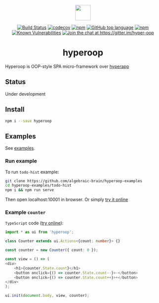 <p align="center"><img width=50 src="https://github.com/algebraic-brain/hyperoop/blob/master/logo.png?raw=true"/></p>

<p align="center">
<a href="https://travis-ci.org/algebraic-brain/hyperoop"><img src="https://travis-ci.org/algebraic-brain/hyperoop.svg?branch=master" alt="Build Status"></a>
<a href="https://codecov.io/gh/algebraic-brain/hyperoop"><img src="https://codecov.io/gh/algebraic-brain/hyperoop/branch/master/graph/badge.svg" alt="codecov"/></a>
<a href="https://www.npmjs.com/package/hyperoop"><img src="https://img.shields.io/npm/v/hyperoop.svg" alt="npm"/></a>
<a href="https://github.com/algebraic-brain/hyperoop"><img src="https://img.shields.io/github/languages/top/algebraic-brain/hyperoop.svg" alt="GitHub top language"/></a>
<a href="https://www.npmjs.com/package/hyperoop"><img src="https://img.shields.io/npm/dt/hyperoop.svg" alt="npm"/></a>
<a href="https://snyk.io/test/npm/hyperoop"><img src="https://snyk.io/test/npm/hyperoop/badge.svg" alt="Known Vulnerabilities"/></a>
<a href="https://gitter.im/hyper-oop/hyperoop?utm_source=badge&utm_medium=badge&utm_campaign=pr-badge&utm_content=badge"><img src="https://badges.gitter.im/hyper-oop/hyperoop.svg" alt="Join the chat at https://gitter.im/hyper-oop"/></a>
</p>

<h1 align="center">hyperoop</h1>

Hyperoop is OOP-style SPA micro-framework over [hyperapp](https://github.com/jorgebucaran/hyperapp)

## Status

Under development

## Install

```bash
npm i --save hyperoop
```

## Examples

See [examples](https://github.com/algebraic-brain/hyperoop-examples).

### Run example

To run `todo-hist` example:

```bash
git clone https://github.com/algebraic-brain/hyperoop-examples
cd hyperoop-examples/todo-hist
npm i && npm run serve
```

Then open localhost:10001 in browser. Or simply [try it online](https://codepen.io/algebrain/pen/GwZWLg)

### Example `counter`

`TypeScript` code ([try online](https://codepen.io/algebrain/pen/OaNgMv)):

```typescript
import * as ui from 'hyperoop';

class Counter extends ui.Actions<{count: number}> {}

const counter = new Counter({ count: 0 });

const view = () => (
<div>
    <h1>{counter.State.count}</h1>
    <button onclick={() => counter.State.count--}>-</button>
    <button onclick={() => counter.State.count++}>+</button>
</div>
);

ui.init(document.body, view, counter);
```
